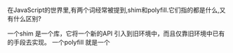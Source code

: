 ### 
在JavaScript的世界里,有两个词经常被提到,shim和polyfill.它们指的都是什么,又有什么区别?

一个shim 是一个库，它将一个新的API 引入到旧环境中，而且仅靠旧环境中已有的手段去实现。
一个polyfill 就是一个
